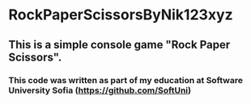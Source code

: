 # RockPaperScissorsByNik123xyz

## This is a simple console game "Rock Paper Scissors".

### This code was written as part of my education at Software University Sofia (https://github.com/SoftUni)
